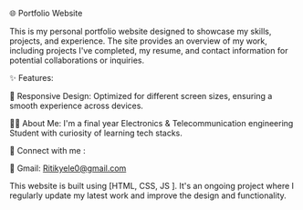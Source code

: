 
🌐 Portfolio Website 

This is my personal portfolio website designed to showcase my skills, projects, and experience. The site provides an overview of my work, including projects I've completed, my resume, and contact information for potential collaborations or inquiries.

✨ Features:

📱 Responsive Design: Optimized for different screen sizes, ensuring a smooth experience across devices.

👨‍💻 About Me: I'm a final year Electronics & Telecommunication engineering Student with curiosity of learning tech stacks.

🤝 Connect with me :

📧 Gmail: Ritikyele0@gmail.com


This website is built using [HTML, CSS, JS ]. It's an ongoing project where I regularly update my latest work and improve the design and functionality.
